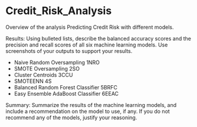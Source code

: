 # Credit_Risk_Analysis

Overview of the analysis
Predicting Credit Risk with different models. 

Results: Using bulleted lists, describe the balanced accuracy scores and the precision and recall scores of all six machine learning models. Use screenshots of your outputs to support your results.

- Naive Random Oversampling
1NRO
- SMOTE Oversampling
2SO
- Cluster Centroids
3CCU
- SMOTEENN
4S
- Balanced Random Forest Classifier
5BRFC
- Easy Ensemble AdaBoost Classifier
6EEAC

Summary: Summarize the results of the machine learning models, and include a recommendation on the model to use, if any. If you do not recommend any of the models, justify your reasoning.
